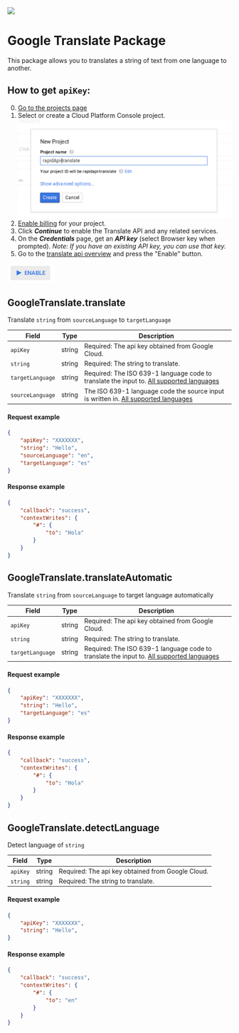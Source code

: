 [create]:https://github.com/RapidSoftwareSolutions/Marketplace-GoogleTranslate-Package/blob/master/instructions/create.png?raw=true
[enable]:https://github.com/RapidSoftwareSolutions/Marketplace-GoogleTranslate-Package/blob/master/instructions/enable.png?raw=true

[![](https://scdn.rapidapi.com/RapidAPI_banner.png)](https://rapidapi.com/package/GoogleTranslate/functions?utm_source=RapidAPIGitHub_GoogleTranslateFunctions&utm_medium=button&utm_content=RapidAPI_GitHub)

# Google Translate Package
This package allows you to translates a string of text from one language to another.

## How to get `apiKey`:
 0. [Go to the projects page](https://console.cloud.google.com/iam-admin/projects)
 1. Select or create a Cloud Platform Console project.
 ![Creating project][create]
 2. [Enable billing](https://support.google.com/cloud/answer/6293499#enable-billing) for your project.
 3. Click ***Continue*** to enable the Translate API and any related services.
 4. On the ***Credentials*** page, get an ***API key*** (select Browser key when prompted). _Note: If you have an existing API key, you can use that key._
 5. Go to the [translate api overview](https://console.cloud.google.com/apis/api/translate/overview) and press the "Enable" button.
 
 ![Enable API][enable] 

## GoogleTranslate.translate
Translate `string` from `sourceLanguage` to `targetLanguage`

| Field            | Type     | Description  |
| -------------    |-------------     | -----|
| `apiKey`         |string  | Required: The api key obtained from Google Cloud. |
| `string`         |string  | Required: The string to translate. |
| `targetLanguage` |string  | Required: The ISO 639-1 language code to translate the input to. [All supported languages](https://cloud.google.com/translate/docs/languages)|
| `sourceLanguage` |string  | The ISO 639-1 language code the source input is written in. [All supported languages](https://cloud.google.com/translate/docs/languages)|

#### Request example
```json
{
	"apiKey": "XXXXXXX",
	"string": "Hello",
	"sourceLanguage": "en",
	"targetLanguage": "es"
}
```
#### Response example
```json
{
	"callback": "success",
	"contextWrites": {
		"#": {
			"to": "Hola"
		}
	}
}
```

## GoogleTranslate.translateAutomatic
Translate `string` from `sourceLanguage` to target language automatically

| Field            | Type     | Description  |
| -------------    |-------------     | -----|
| `apiKey`         |string  | Required: The api key obtained from Google Cloud. |
| `string`         |string  | Required: The string to translate. |
| `targetLanguage` |string  | Required: The ISO 639-1 language code to translate the input to. [All supported languages](https://cloud.google.com/translate/docs/languages) |

#### Request example
```json
{
	"apiKey": "XXXXXXX",
	"string": "Hello",
	"targetLanguage": "es"
}
```
#### Response example
```json
{
	"callback": "success",
	"contextWrites": {
		"#": {
			"to": "Hola"
		}
	}
}
```

## GoogleTranslate.detectLanguage
Detect language of `string`

| Field            | Type     | Description  |
| -------------    |-------------     | -----|
| `apiKey`         |string  | Required: The api key obtained from Google Cloud. |
| `string`         |string  | Required: The string to translate. |

#### Request example
```json
{
	"apiKey": "XXXXXXX",
	"string": "Hello",
}
```
#### Response example
```json
{
	"callback": "success",
	"contextWrites": {
		"#": {
			"to": "en"
		}
	}
}
```
